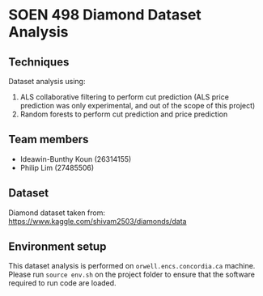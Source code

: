 # SOEN 498 Diamond Dataset Analysis

## Techniques
Dataset analysis using:
1) ALS collaborative filtering to perform cut prediction (ALS price prediction was only experimental, and out of the scope of this project)
2) Random forests to perform cut prediction and price prediction

## Team members
- Ideawin-Bunthy Koun (26314155)
- Philip Lim (27485506)

## Dataset
Diamond dataset taken from: https://www.kaggle.com/shivam2503/diamonds/data

## Environment setup
This dataset analysis is performed on `orwell.encs.concordia.ca` machine. Please run `source env.sh` on the project folder to ensure that the software required to run code are loaded.

